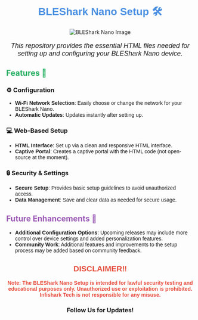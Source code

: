 <h1 align="center" style="color: #4A90E2; font-family: Arial, sans-serif;">
  BLEShark Nano Setup 🛠️
</h1>

<p align="center">
  <img src="https://github.com/grdashark/BLEShark/blob/main/Images/BLEShark%20Nano%20Main%20Image.png?raw=true" alt="BLEShark Nano Image" />
</p>

<p align="center" style="font-family: Arial, sans-serif; font-size: 18px;">
  <i>This repository provides the essential HTML files needed for setting up and configuring your BLEShark Nano device.</i>
</p>

## <span style="color: #27AE60;">Features 🚀</span>

<h3><strong>⚙️ Configuration</strong></h3>
<ul style="font-family: Arial, sans-serif;">
  <li><strong>Wi-Fi Network Selection</strong>: Easily choose or change the network for your BLEShark Nano.</li>
  <li><strong>Automatic Updates</strong>: Updates instantly after setting up.</li>
</ul>

<h3><strong>💻 Web-Based Setup</strong></h3>
<ul style="font-family: Arial, sans-serif;">
  <li><strong>HTML Interface</strong>: Set up via a clean and responsive HTML interface.</li>
  <li><strong>Captive Portal</strong>: Creates a captive portal with the HTML code (not open-source at the moment).</li>
</ul>

<h3><strong>🔒 Security & Settings</strong></h3>
<ul style="font-family: Arial, sans-serif;">
  <li><strong>Secure Setup</strong>: Provides basic setup guidelines to avoid unauthorized access.</li>
  <li><strong>Data Management</strong>: Save and clear data as needed for secure usage.</li>
</ul>

## <span style="color: #9B59B6;">Future Enhancements 🎉</span>

<ul style="font-family: Arial, sans-serif;">
  <li><strong>Additional Configuration Options</strong>: Upcoming releases may include more control over device settings and added personalization features.</li>
  <li><strong>Community Work</strong>: Additional features and improvements to the setup process may be added based on community feedback.</li>
</ul>

<h2 align="center" style="color: #E74C3C; font-family: Arial, sans-serif;">
  DISCLAIMER‼️
</h2>
<p align="center" style="color: #E74C3C; font-family: Arial, sans-serif; font-weight: bold;">
  <strong>Note:</strong> The BLEShark Nano Setup is intended for lawful security testing and educational purposes only. Unauthorized use or exploitation is prohibited. Infishark Tech is not responsible for any misuse.
</p>

<h3 align="center">
   <a href="https://www.infishark.com" style="text-decoration: none; color: inherit;">
    Follow Us for Updates!
  </a>
</h3>
